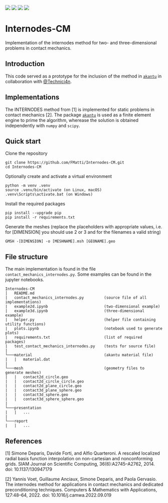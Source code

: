 ![](https://img.shields.io/badge/status-finished-green?style=flat-square)
![](https://img.shields.io/badge/licence-MIT-green?style=flat-square)
![](https://img.shields.io/badge/language-Python-blue?style=flat-square)
![](https://img.shields.io/badge/requirement-akantu-blue?style=flat-square)

# Internodes-CM

Implementation of the internodes method for two- and three-dimensional problems in contact mechanics.

## Introduction

This code served as a prototype for the inclusion of the method in [`akantu`](https://gitlab.com/akantu/akantu/-/tree/features/40-contact-using-the-internodes-method) in collaboration with [@Technici4n](https://github.com/Technici4n).

## Implementations
The INTERNODES method from [1] is implemented for static problems in contact mechanics [2]. The package [`akantu`](https://gitlab.com/akantu/akantu/) is used as a finite element engine to prime the algorithm, wherease the solution is obtained independently with `numpy` and `scipy`.

## Quick start

Clone the repository
```[bash]
git clone https://github.com/FMatti/Internodes-CM.git
cd Internodes-CM
```

Optionally create and activate a virtual environment
```[bash]
python -m venv .venv
source .venv/bin/activate (on Linux, macOS)
.venv\Scripts\activate.bat (on Windows)
```

Install the required packages
```[bash]
pip install --upgrade pip
pip install -r requirements.txt
```

Generate the meshes (replace the placeholders with appropriate values, i.e. for [DIMENSION] you should use 2 or 3 and for the filenames a valid string)
```[bash]
GMSH -[DIMENSION] -o [MESHNAME].msh [GEONAME].geo
```

## File structure
The main implementation is found in the file `contact_mechanics_internodes.py`. Some examples can be found in the jupyter notebooks.

```
Internodes-CM
│   README.md
|   contact_mechanics_internodes.py         (source file of all implementations)
|   example2d.ipynb                         (two-dimensional example)
|   example3d.ipynb                         (three-dimensional example)
|   helper.py                               (helper file containing utility functions) 
|   plots.ipynb                             (notebook used to generate plots)
|   requirements.txt                        (list of required packages)
|   test_contact_mechanics_internodes.py    (tests for source file)
|
└───material                                (akantu material file)
|   |   material.dat                       
|
└───mesh                                    (geometry files to generate meshes)
|   |   contact2d_circle.geo                 
|   |   contact2d_circle_circle.geo
|   |   contact2d_plane_circle.geo
|   |   contact3d_plane_sphere.geo
|   |   contact3d_sphere.geo
|   |   contact3d_sphere_sphere.geo 
|
└───presentation
|   |   ...
|
└───report
|   |   ...
```

## References

[1] Simone Deparis, Davide Forti, and Alfio Quarteroni. A rescaled localized radial basis function interpolation on non-cartesian and nonconforming grids. SIAM Journal on Scientific Computing, 36(6):A2745–A2762, 2014. doi: 10.1137/130947179

[2] Yannis Voet, Guillaume Anciaux, Simone Deparis, and Paola Gervasio. The internodes method for applications in contact mechanics and dedicated preconditioning techniques. Computers & Mathematics with Applications, 127:48–64, 2022. doi: 10.1016/j.camwa.2022.09.019
